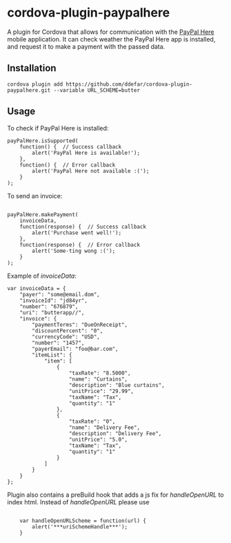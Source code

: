 # cordova-plugin-paypalhere

A plugin for Cordova that allows for communication with the [PayPal Here](https://www.paypal.com/us/webapps/mpp/credit-card-reader) mobile application.
It can check weather the PayPal Here app is installed, and request it to make a payment with the passed data.

## Installation

```
cordova plugin add https://github.com/ddefar/cordova-plugin-paypalhere.git --variable URL_SCHEME=butter
```

## Usage

To check if PayPal Here is installed:

```
payPalHere.isSupported(
    function() {  // Success callback
        alert('PayPal Here is available!');
    },
    function() {  // Error callback
        alert('PayPal Here not available :(');
    }
);

```

To send an invoice:

```

payPalHere.makePayment(
    invoiceData,
    function(response) {  // Success callback
        alert('Purchase went well!');
    },
    function(response) {  // Error callback
        alert('Some-ting wong :(');
    }
);

```

Example of *invoiceData*:

```
var invoiceData = {
    "payer": "some@email.dom",
    "invoiceId": "jd84yr",
    "number": "676879",
    "uri": "butterapp//",
    "invoice": {
        "paymentTerms": "DueOnReceipt",
        "discountPercent": "0",
        "currencyCode": "USD",
        "number": "1457",
        "payerEmail": "foo@bar.com",
        "itemList": {
            "item": [
                {
                    "taxRate": "8.5000",
                    "name": "Curtains",
                    "description": "Blue curtains",
                    "unitPrice": "29.99",
                    "taxName": "Tax",
                    "quantity": "1"
                },
                {
                    "taxRate": "0",
                    "name": "Delivery Fee",
                    "description": "Delivery Fee",
                    "unitPrice": "5.0",
                    "taxName": "Tax",
                    "quantity": "1"
                }
            ]
        }
    }
};

```

Plugin also contains a preBuild hook that adds a js fix for *handleOpenURL* to index html. Instead of *handleOpenURL* please use 

```

    var handleOpenURLScheme = function(url) {
        alert('***uriSchemeHandle***');
    } 

```
